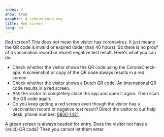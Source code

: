 ```yaml
---
index: 4
show: true
graphic: 4_scherm_rood.svg
title: Red screen
lang: en
---
```

Red screen? This does not mean the visitor has coronavirus. It just means the QR code is invalid or expired (older than 40 hours). So there is no proof of a vaccination record or recent negative test result. Here's what you can do:

- Check whether the visitor shows the QR code using the CoronaCheck-app. A screenshot or copy of the QR code always results in a red screen.
- Check whether the visitor shows a Dutch QR code. An international QR code results in a red screen.
- Ask the visitor to completely close the app and open it again. Then scan the QR code again. 
- Do you keep getting a red screen even though the visitor has a vaccination record or negative test result? Direct the visitor to our help desk, phone number: <a href="tel:0800-1421">0800-1421</a>. 

A green screen is always needed for entry. Does the visitor not have a (valid) QR code? Then you cannot let them enter. 
